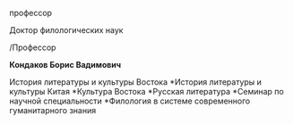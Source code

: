 профессор

Доктор филологических наук

/Профессор

**Кондаков Борис Вадимович**

История литературы и культуры Востока
	*История литературы и культуры Китая
	*Культура Востока
	*Русская литература
	*Семинар по научной специальности
	*Филология в системе современного гуманитарного знания